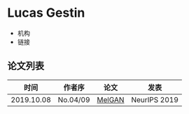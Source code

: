 # Lucas Gestin

- 机构
- 链接

## 论文列表

| 时间 | 作者序 | 论文 | 发表 |
|:-:|:-:|---|---|
| 2019.10.08 | No.04/09 | [MelGAN](../Models/TTS3_Vocoder/2019.10.08_MelGAN.md) | NeurIPS 2019 |
